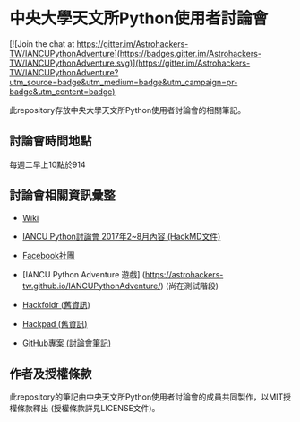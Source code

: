 # 中央大學天文所Python使用者討論會

[![Join the chat at https://gitter.im/Astrohackers-TW/IANCUPythonAdventure](https://badges.gitter.im/Astrohackers-TW/IANCUPythonAdventure.svg)](https://gitter.im/Astrohackers-TW/IANCUPythonAdventure?utm_source=badge&utm_medium=badge&utm_campaign=pr-badge&utm_content=badge)

此repository存放中央大學天文所Python使用者討論會的相關筆記。

## 討論會時間地點
每週二早上10點於914

## 討論會相關資訊彙整
* [Wiki](https://github.com/Astrohackers-TW/IANCUPythonAdventure/wiki)

* [IANCU Python討論會 2017年2~8月內容 (HackMD文件)](https://hackmd.io/s/Sy6dFmVDg)

* [Facebook社團](https://www.facebook.com/groups/1022708484514663)

* [IANCU Python Adventure 遊戲] (https://astrohackers-tw.github.io/IANCUPythonAdventure/) (尚在測試階段)

* [Hackfoldr (舊資訊)](http://hackfoldr.org/iancupythonmeetup)

* [Hackpad (舊資訊)](https://iancupythonmeetup.hackpad.com)

* [GitHub專案 (討論會筆記)](https://github.com/Astrohackers-TW/IANCUPythonAdventure)


## 作者及授權條款
此repository的筆記由中央天文所Python使用者討論會的成員共同製作，以MIT授權條款釋出 (授權條款詳見LICENSE文件)。
